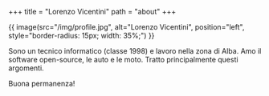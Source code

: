 +++
title = "Lorenzo Vicentini"
path = "about"
+++

{{ image(src="/img/profile.jpg", alt="Lorenzo Vicentini",
         position="left", style="border-radius: 15px; width: 35%;") }}

Sono un tecnico informatico (classe 1998) e lavoro nella zona di Alba.
Amo il software open-source, le auto e le moto. Tratto principalmente questi argomenti.

Buona permanenza!
